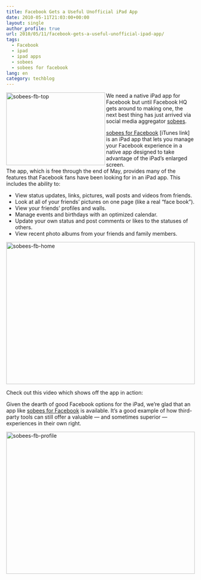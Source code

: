 ```yaml
---
title: Facebook Gets a Useful Unofficial iPad App
date: 2010-05-11T21:03:00+00:00
layout: single
author_profile: true
url: 2010/05/11/facebook-gets-a-useful-unofficial-ipad-app/
tags:
  - Facebook
  - ipad
  - ipad apps
  - sobees
  - sobees for facebook
lang: en
category: techblog
---
```

[<img title="sobees-fb-top" border="0" alt="sobees-fb-top" align="left" src="http://lh4.ggpht.com/_vaUVXcmC3OI/S-m-_SDl3NI/AAAAAAAACLU/vuTKWXErrDM/sobees-fb-top_thumb%5B1%5D.jpg?imgmax=800" width="264" height="194" />](http://lh5.ggpht.com/_vaUVXcmC3OI/S-m-9aE2RjI/AAAAAAAACLQ/mEuK9nFNNDQ/s1600-h/sobees-fb-top%5B3%5D.jpg) We need a native iPad app for Facebook but until Facebook HQ gets around to making one, the next best thing has just arrived via social media aggregator [sobees](http://www.sobees.com/). 

[sobees for Facebook](http://itunes.apple.com/app/sobees-for-facebook/id370382132?mt=8) [iTunes link] is an iPad app that lets you manage your Facebook experience in a native app designed to take advantage of the iPad’s enlarged screen.  
The app, which is free through the end of May, provides many of the features that Facebook fans have been looking for in an iPad app. This includes the ability to: 

  * View status updates, links, pictures, wall posts and videos from friends. 
  * Look at all of your friends’ pictures on one page (like a real “face book”). 
  * View your friends’ profiles and walls. 
  * Manage events and birthdays with an optimized calendar. 
  * Update your own status and post comments or likes to the statuses of others. 
  * View recent photo albums from your friends and family members.

[<img title="sobees-fb-home" border="0" alt="sobees-fb-home" src="http://lh4.ggpht.com/_vaUVXcmC3OI/S-m_E6x3giI/AAAAAAAACLc/ue01GgxdNbw/sobees-fb-home_thumb%5B2%5D.jpg?imgmax=800" width="504" height="379" />](http://lh3.ggpht.com/_vaUVXcmC3OI/S-m_B8Ny-kI/AAAAAAAACLY/0wd8dWWzTgM/s1600-h/sobees-fb-home%5B4%5D.jpg) </p> 

Check out this video which shows off the app in action:

Given the dearth of good Facebook options for the iPad, we’re glad that an app like [sobees for Facebook](http://itunes.apple.com/app/sobees-for-facebook/id370382132?mt=8) is available. It’s a good example of how third-party tools can still offer a valuable — and sometimes superior — experiences in their own right.

[<img title="sobees-fb-profile" border="0" alt="sobees-fb-profile" src="http://lh3.ggpht.com/_vaUVXcmC3OI/S-m_J7YaGuI/AAAAAAAACLk/kpR8i6rrBpY/sobees-fb-profile_thumb%5B2%5D.jpg?imgmax=800" width="504" height="379" />](http://lh3.ggpht.com/_vaUVXcmC3OI/S-m_HLAx3GI/AAAAAAAACLg/HwLhNR5GjvA/s1600-h/sobees-fb-profile%5B4%5D.jpg)